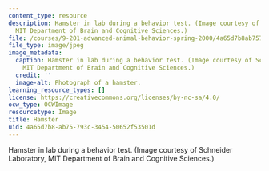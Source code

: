 ```yaml
---
content_type: resource
description: Hamster in lab during a behavior test. (Image courtesy of Schneider Laboratory,
  MIT Department of Brain and Cognitive Sciences.)
file: /courses/9-201-advanced-animal-behavior-spring-2000/4a65d7b8ab75793c345450652f53501d_9-201s00.jpg
file_type: image/jpeg
image_metadata:
  caption: Hamster in lab during a behavior test. (Image courtesy of Schneider Laboratory,
    MIT Department of Brain and Cognitive Sciences.)
  credit: ''
  image-alt: Photograph of a hamster.
learning_resource_types: []
license: https://creativecommons.org/licenses/by-nc-sa/4.0/
ocw_type: OCWImage
resourcetype: Image
title: Hamster
uid: 4a65d7b8-ab75-793c-3454-50652f53501d
---
```

Hamster in lab during a behavior test. (Image courtesy of Schneider Laboratory, MIT Department of Brain and Cognitive Sciences.)